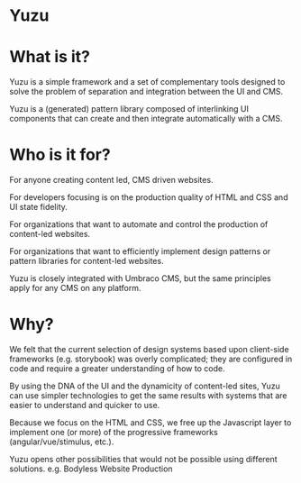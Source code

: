 # Yuzu

# What is it?

Yuzu is a simple framework and a set of complementary tools designed to solve the problem of separation and integration between the UI and CMS.

Yuzu is a (generated) pattern library composed of interlinking UI components that can create and then integrate automatically with a CMS.

# Who is it for?

For anyone creating content led, CMS driven websites.

For developers focusing is on the production quality of HTML and CSS and UI state fidelity.

For organizations that want to automate and control the production of  content-led websites.

For organizations that want to efficiently implement design patterns or pattern libraries for content-led websites.

Yuzu is closely integrated with Umbraco CMS, but the same principles apply for any CMS on any platform.

# Why?

We felt that the current selection of design systems based upon client-side frameworks (e.g. storybook) was overly complicated; they are configured in code and require a greater understanding of how to code.

By using the DNA of the UI and the dynamicity of content-led sites, Yuzu can use simpler technologies to get the same results with systems that are easier to understand and quicker to use.

Because we focus on the HTML and CSS, we free up the Javascript layer to implement one (or more) of the progressive frameworks (angular/vue/stimulus, etc.).

Yuzu opens other possibilities that would not be possible using different solutions. e.g. Bodyless Website Production
